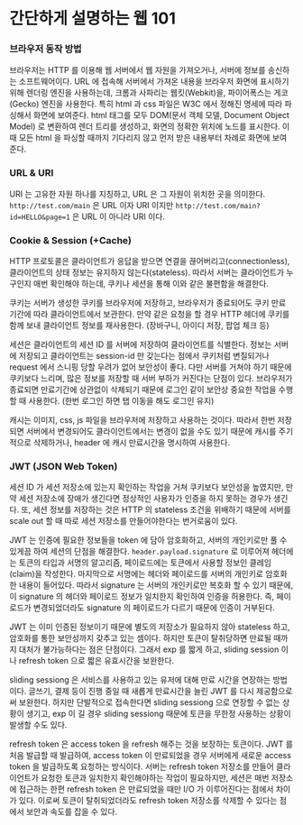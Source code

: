 # 간단하게 설명하는 웹 101

### 브라우저 동작 방법

브라우저는 HTTP 를 이용해 웹 서버에서 웹 자원을 가져오거나, 서버에 정보를 송신하는 소프트웨어이다. URL 에 접속해 서버에서 가져온 내용을 브라우저 화면에 표시하기 위해 렌더링 엔진을 사용하는데, 크롬과 사파리는 웹킷(Webkit)을, 파이어폭스는 게코(Gecko) 엔진을 사용한다. 특히 html 과 css 파일은 W3C 에서 정해진 명세에 따라 파싱해서 화면에 보여준다. html 태그를 모두 DOM(문서 객체 모델, Document Object Model) 로 변환하여 렌더 트리를 생성하고, 화면의 정확한 위치에 노드를 표시한다. 이 때 모든 html 을 파싱할 때까지 기다리지 않고 먼저 받은 내용부터 차례로 화면에 보여준다.

### URL & URI

URI 는 고유한 자원 하나를 지칭하고, URL 은 그 자원이 위치한 곳을 의미한다. `http://test.com/main` 은 URL 이자 URI 이지만 `http://test.com/main?id=HELLO&page=1` 은 URL 이 아니라 URI 이다.

### Cookie & Session (+Cache)

HTTP 프로토콜은 클라이언트가 응답을 받으면 연결을 끊어버리고(connectionless), 클라이언트의 상태 정보는 유지하지 않는다(stateless). 따라서 서버는 클라이언트가 누구인지 매번 확인해야 하는데, 쿠키나 세션을 통해 이와 같은 불편함을 해결한다. 

쿠키는 서버가 생성한 쿠키를 브라우저에 저장하고, 브라우저가 종료되어도 쿠키 만료 기간에 따라 클라이언트에서 보관한다. 만약 같은 요청을 할 경우 HTTP 헤더에 쿠키를 함께 보내 클라이언트 정보를 재사용한다. (장바구니, 아이디 저장, 팝업 체크 등)

세션은 클라이언트의 세션 ID 를 서버에 저장하여 클라이언트를 식별한다. 정보는 서버에 저장되고 클라이언트는 session-id 만 갖는다는 점에서 쿠키처럼 변질되거나 request 에서 스니핑 당할 우려가 없어 보안성이 좋다. 다만 서버를 거쳐야 하기 때문에 쿠키보다 느리며, 많은 정보를 저장할 때 서버 부하가 커진다는 단점이 있다. 브라우저가 종료되면 만료기간에 상관없이 삭제되기 때문에 로그인 같이 보안상 중요한 작업을 수행할 때 사용한다. (한번 로그인 하면 탭 이동을 해도 로그인 유지)

캐시는 이미지, css, js 파일을 브라우저에 저장하고 사용하는 것이다. 따라서 한번 저장되면 서버에서 변경되어도 클라이언트에서는 변경이 없을 수도 있기 때문에 캐시를 주기적으로 삭제하거나, header 에 캐시 만료시간을 명시하여 사용한다. 

### JWT (JSON Web Token)

세션 ID 가 세션 저장소에 있는지 확인하는 작업을 거쳐 쿠키보다 보안성을 높였지만, 만약 세션 저장소에 장애가 생긴다면 정상적인 사용자가 인증을 하지 못하는 경우가 생긴다. 또, 세션 정보를 저장하는 것은 HTTP 의 stateless 조건을 위배하기 때문에 서버를 scale out 할 때 따로 세션 저장소를 만들어야한다는 번거로움이 있다. 

JWT 는 인증에 필요한 정보들을 token 에 담아 암호화하고, 서버의 개인키로만 풀 수 있게끔 하여 세션의 단점을 해결한다. `header.payload.signature` 로 이루어져 헤더에는 토큰의 타입과 서명의 알고리즘, 페이로드에는 토큰에서 사용할 정보인 클레임(claim)을 작성한다. 마지막으로 서명에는 헤더와 페이로드를 서버의 개인키로 암호화한 내용이 들어있다. 따라서 signature 는 서버의 개인키로만 복호화 할 수 있기 때문에, 이 signature 의 헤더와 페이로드 정보가 일치한지 확인하여 인증을 허용한다. 즉, 페이로드가 변경되었더라도 signature 의 페이로드가 다르기 때문에 인증이 거부된다.

JWT 는 이미 인증된 정보이기 때문에 별도의 저장소가 필요하지 않아 stateless 하고, 암호화를 통한 보안성까지 갖추고 있는 셈이다. 하지만 토큰이 탈취당하면 만료될 때까지 대처가 불가능하다는 점은 단점이다. 그래서 exp 를 짧게 하고, sliding session 이나 refresh token 으로 짧은 유효시간을 보완한다.

sliding sessiong 은 서비스를 사용하고 있는 유저에 대해 만료 시간을 연장하는 방법이다. 글쓰기, 결제 등이 진행 중일 때 새롭게 만료시간을 늘린 JWT 를 다시 제공함으로써 보완한다. 하지만 단발적으로 접속한다면 sliding sessiong 으로 연장할 수 없는 상황이 생기고, exp 이 길 경우 sliding sessiong 때문에 토큰을 무한정 사용하는 상황이 발생할 수도 있다.

refresh token 은 access token 을 refresh 해주는 것을 보장하는 토큰이다. JWT 를 처음 발급할 때 발급하여, access token 이 만료되었을 경우 서버에게 새로운 access token 을 발급하도록 요청하는 방식이다. 서버는 refresh token 저장소를 만들어 클라이언트가 요청한 토큰과 일치한지 확인해야하는 작업이 필요하지만, 세션은 매번 저장소에 접근하는 한편 refresh token 은 만료되었을 때만 I/O 가 이루어진다는 점에서 차이가 있다. 이로써 토큰이 탈취되었더라도 refresh token 저장소를 삭제할 수 있다는 점에서 보안과 속도를 잡을 수 있다. 


